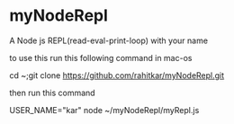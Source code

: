 # myNodeRepl

A Node js REPL(read-eval-print-loop) with your name 

to use this run this following command in mac-os

cd ~;git clone https://github.com/rahitkar/myNodeRepl.git

then run this command 
 
USER_NAME="kar" node ~/myNodeRepl/myRepl.js